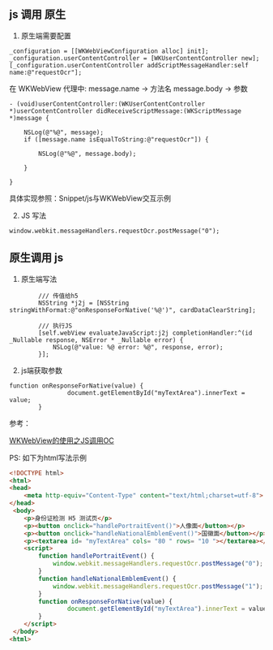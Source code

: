 ## js 调用 原生

1. 原生端需要配置

```objc
_configuration = [[WKWebViewConfiguration alloc] init];
_configuration.userContentController = [WKUserContentController new];
[_configuration.userContentController addScriptMessageHandler:self name:@"requestOcr"];
```

在 WKWebView 代理中: message.name -> 方法名  message.body -> 参数

```obcj
- (void)userContentController:(WKUserContentController *)userContentController didReceiveScriptMessage:(WKScriptMessage *)message {
    
    NSLog(@"%@", message);
    if ([message.name isEqualToString:@"requestOcr"]) {
        
        NSLog(@"%@", message.body);
        
    }
    
}
```

具体实现参照：Snippet/js与WKWebView交互示例

2. JS 写法

```
window.webkit.messageHandlers.requestOcr.postMessage("0");
```

## 原生调用 js

1. 原生端写法

```objc
        /// 传值给h5
        NSString *j2j = [NSString stringWithFormat:@"onResponseForNative('%@')", cardDataClearString];
        
        /// 执行JS
        [self.webView evaluateJavaScript:j2j completionHandler:^(id _Nullable response, NSError * _Nullable error) {
            NSLog(@"value: %@ error: %@", response, error);
        }];
```

2. js端获取参数

```
function onResponseForNative(value) {
                document.getElementById("myTextArea").innerText = value;
        }
```


参考：

[WKWebView的使用之JS调用OC](https://www.jianshu.com/p/9b4f7f6d47da)

PS: 如下为html写法示例

```html
<!DOCTYPE html>
<html>
<head>
    <meta http-equiv="Content-Type" content="text/html;charset=utf-8">
</head>
 <body>
 	<p>身份证检测 H5 测试页</p>
 	<p><button onclick="handlePortraitEvent()">人像面</button></p>
	<p><button onclick="handleNationalEmblemEvent()">国徽面</button></p>
    <p><textarea id= "myTextArea" cols= "80 " rows= "10 "></textarea></p>
 	<script>
 		function handlePortraitEvent() { 
 			window.webkit.messageHandlers.requestOcr.postMessage("0");
 		}
        function handleNationalEmblemEvent() {
            window.webkit.messageHandlers.requestOcr.postMessage("1");
        }
        function onResponseForNative(value) {
                document.getElementById("myTextArea").innerText = value;
        }
 	</script>
 </body>
<html>

```


